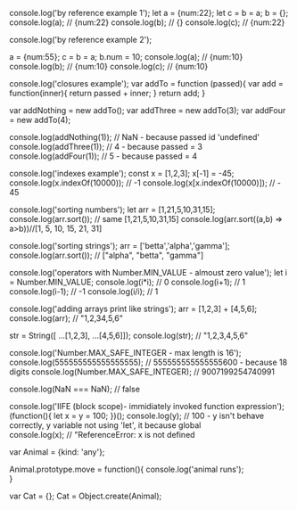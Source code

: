  console.log('by reference example 1');
 let a = {num:22};
 let c = b = a;
 b = {};
 console.log(a); // {num:22}
 console.log(b); // {}
 console.log(c); // {num:22}

 console.log('by reference example 2');

 a = {num:55};
 c = b = a;
 b.num = 10;
 console.log(a);  // {num:10}
 console.log(b);  // {num:10}
 console.log(c);  // {num:10}


 console.log('closures example');
 var addTo = function (passed){
  var add = function(inner){
    return passed + inner;
  }
  return add;
}

 var addNothing = new addTo();
 var addThree = new addTo(3);
 var addFour = new addTo(4);

 console.log(addNothing(1)); // NaN - because passed id 'undefined'
 console.log(addThree(1)); // 4 - because passed = 3
 console.log(addFour(1)); // 5 - because passed = 4

 console.log('indexes example');
 const x = [1,2,3];
 x[-1] = -45;
 console.log(x.indexOf(10000)); // -1
 console.log(x[x.indexOf(10000)]); // - 45

console.log('sorting numbers');
let arr = [1,21,5,10,31,15];
console.log(arr.sort()); // same [1,21,5,10,31,15]
console.log(arr.sort((a,b) => a>b))//[1, 5, 10, 15, 21, 31]

console.log('sorting strings');
arr = ['betta','alpha','gamma'];
console.log(arr.sort()); // ["alpha", "betta", "gamma"]


console.log('operators with Number.MIN_VALUE - almoust zero value');
let i = Number.MIN_VALUE; 
console.log(i*i); // 0 
console.log(i+1); // 1
console.log(i-1); // -1
console.log(i/i); // 1


console.log('adding arrays print like strings');
arr = [1,2,3] + [4,5,6];
console.log(arr); // "1,2,34,5,6"

str = String([ ...[1,2,3], ...[4,5,6]]);
console.log(str); // "1,2,3,4,5,6" 

console.log('Number.MAX_SAFE_INTEGER - max length is 16'); 
console.log(555555555555555555); // 555555555555555600 - because 18 digits
console.log(Number.MAX_SAFE_INTEGER);  // 9007199254740991

console.log(NaN === NaN); // false


console.log('IIFE (block scope)- immidiately invoked function expression');
(function(){
   let x = y = 100;
})();
console.log(y); // 100 - y isn't behave correctly, y variable not using 'let', it because global  
console.log(x); // "ReferenceError: x is not defined


var Animal = {kind: 'any'};

Animal.prototype.move = function(){
  console.log('animal runs');  
}

var Cat = {};
Cat = Object.create(Animal);

